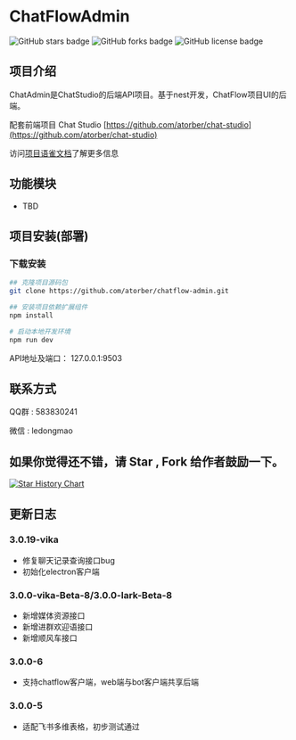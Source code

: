 # ChatFlowAdmin

<img alt="GitHub stars badge" src="https://img.shields.io/github/stars/atorber/chatflow-admin"> <img alt="GitHub forks badge" src="https://img.shields.io/github/forks/atorber/chatflow-admin"> <img alt="GitHub license badge" src="https://img.shields.io/github/license/atorber/chatflow-admin">

##  项目介绍

ChatAdmin是ChatStudio的后端API项目。基于nest开发，ChatFlow项目UI的后端。

配套前端项目 Chat Studio [https://github.com/atorber/chat-studio](https://github.com/atorber/chat-studio) 

访问[项目语雀文档](https://www.yuque.com/atorber/chatflow)了解更多信息

## 功能模块

- TBD

## 项目安装(部署)

### 下载安装

```bash
## 克隆项目源码包
git clone https://github.com/atorber/chatflow-admin.git

## 安装项目依赖扩展组件
npm install

# 启动本地开发环境
npm run dev
```

API地址及端口： 127.0.0.1:9503

## 联系方式

QQ群 : 583830241

微信 : ledongmao

## 如果你觉得还不错，请 Star , Fork 给作者鼓励一下。

[![Star History Chart](https://api.star-history.com/svg?repos=atorber/chatflow-admin&type=Date)](https://star-history.com/#atorber/chatflow-admin&Date)

## 更新日志

### 3.0.19-vika

- 修复聊天记录查询接口bug
- 初始化electron客户端

### 3.0.0-vika-Beta-8/3.0.0-lark-Beta-8

- 新增媒体资源接口
- 新增进群欢迎语接口
- 新增顺风车接口

### 3.0.0-6

- 支持chatflow客户端，web端与bot客户端共享后端

### 3.0.0-5

- 适配飞书多维表格，初步测试通过
